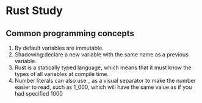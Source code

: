 # Rust Study

## Common programming concepts
1. By default variables are immutable.
2. Shadowing:declare a new variable with the same name as a previous variable. 
3. Rust is a statically typed language, which means that it must know the types of all variables at compile time. 
4. Number literals can also use _ as a visual separator to make the number easier to read, such as 1_000, which will have the same value as if you had specified 1000